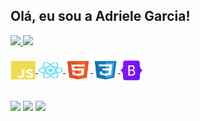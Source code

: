 ## Olá, eu sou a Adriele Garcia! 
 <a href="https://github.com/gooddri">
  <img height="140em" src="https://github-readme-stats.vercel.app/api?username=gooddri&show_icons=true&theme=onedark&include_all_commits=true&count_private=true"/>
  <img height="140em" src="https://github-readme-stats.vercel.app/api/top-langs/?username=gooddri&layout=compact&langs_count=7&theme=onedark"/>
</div>
  
<div style="display: inline_block"><br>
  <img align="center" alt="Js" height="30"  width="40" src="https://raw.githubusercontent.com/devicons/devicon/master/icons/javascript/javascript-plain.svg">
  <img align="center" alt="React" height="30" width="40" src="https://raw.githubusercontent.com/devicons/devicon/master/icons/react/react-original.svg">
  <img align="center" alt="HTML" height="30" width="40" src="https://raw.githubusercontent.com/devicons/devicon/master/icons/html5/html5-original.svg">
  <img align="center" alt="Css" height="30" width="40" src="https://raw.githubusercontent.com/devicons/devicon/master/icons/css3/css3-original.svg">
  <img align="center" alt="Css" height="40" width="35" src="https://raw.githubusercontent.com/devicons/devicon/master/icons/bootstrap/bootstrap-original.svg">
 
 <img align="right" alt="" height="150" style="border-radius:50px;" src="">
</div>
  
  ##
    
 <div> 
  <a href="https://www.linkedin.com/in/adriele-garcia-ddri/" target="_blank"><img src="https://img.shields.io/badge/-LinkedIn-%230077B5?style=for-the-badge&logo=linkedin&logoColor=white" target="_blank"></a>
  <a href = "mailto:adrielegarcia101@gmail.com"><img src="https://img.shields.io/badge/-Gmail-%23333?style=for-the-badge&logo=gmail&logoColor=white" target="_blank"></a>
 <a href="https://www.instagram.com/ddri_garcia/" target="_blank"><img src="https://img.shields.io/badge/-Instagram-%23E4405F?style=for-the-badge&logo=instagram&logoColor=white" target="_blank"></a>
</div>
